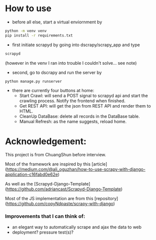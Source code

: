 # How to use

* before all else, start a virtual enviornment by 
```bash
python -m venv venv
pip install -r requirements.txt
```

* first initiate scrapyd by going into dscrapy/scrapy_app and type

```bash
scrapyd
```

(however in the venv I ran into trouble I couldn't solve... see note)

* second, go to dscrapy and run the server by
```bash
python manage.py runserver
```

* there are currently four buttons at home:
	* Start Crawl: will send a POST signal to scrapyd api and start the crawling process.  Notify the frontend when finished.
	* Get REST API: will get the json from REST API and render them to HTML.
	* CleanUp DataBase: delete all records in the DataBase table.
	* Manual Refresh: as the name suggests, reload home.


# Acknowledgement: 

This project is from ChuangShun before interview.

Most of the framework are inspired by this [article] (https://medium.com/@ali_oguzhan/how-to-use-scrapy-with-django-application-c16fabd0e62e)

As well as the [Scrapyd-Django-Template] (https://github.com/adriancast/Scrapyd-Django-Template)

Most of the JS implementation are from this [repository] (https://github.com/copyNdpaste/scrapy-with-django)


### Improvements that I can think of:

  * an elegant way to automatically scrape and ajax the data to web
  * deployment? pressure test(s)?
